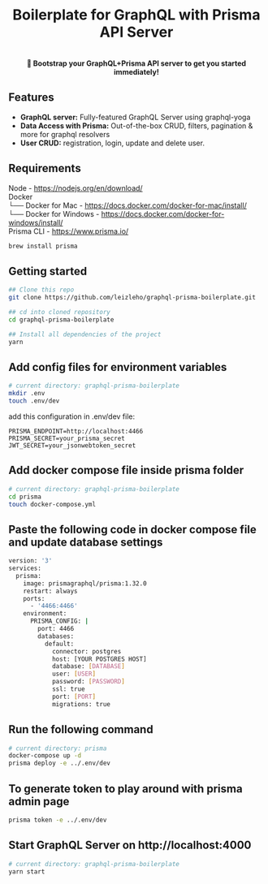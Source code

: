 <h1 align="center"><strong>Boilerplate for GraphQL with Prisma API Server</strong></h1>
<br />

<div align="center"><strong>🚀 Bootstrap your GraphQL+Prisma API server to get you started immediately!</strong></div>

## Features
- **GraphQL server:** Fully-featured GraphQL Server using graphql-yoga
- **Data Access with Prisma:** Out-of-the-box CRUD, filters, pagination & more for graphql resolvers
- **User CRUD:** registration, login, update and delete user.

## Requirements
Node - https://nodejs.org/en/download/ <br/>
Docker<br/>
 └── Docker for Mac - https://docs.docker.com/docker-for-mac/install/ <br/>
 └── Docker for Windows - https://docs.docker.com/docker-for-windows/install/ <br/>
Prisma CLI - https://www.prisma.io/
```sh
brew install prisma
```

## Getting started
```sh
## Clone this repo
git clone https://github.com/leizleho/graphql-prisma-boilerplate.git

## cd into cloned repository
cd graphql-prisma-boilerplate

## Install all dependencies of the project
yarn
```

## Add config files for environment variables
```sh
# current directory: graphql-prisma-boilerplate
mkdir .env
touch .env/dev
```
add this configuration in .env/dev file:
```
PRISMA_ENDPOINT=http://localhost:4466
PRISMA_SECRET=your_prisma_secret
JWT_SECRET=your_jsonwebtoken_secret
```

## Add docker compose file inside prisma folder
```sh
# current directory: graphql-prisma-boilerplate
cd prisma
touch docker-compose.yml
```

## Paste the following code in docker compose file and update database settings
```sh
version: '3'
services:
  prisma:
    image: prismagraphql/prisma:1.32.0
    restart: always
    ports:
      - '4466:4466'
    environment:
      PRISMA_CONFIG: |
        port: 4466
        databases:
          default:
            connector: postgres
            host: [YOUR POSTGRES HOST]
            database: [DATABASE]
            user: [USER]
            password: [PASSWORD]
            ssl: true
            port: [PORT]
            migrations: true
```

## Run the following command
```sh
# current directory: prisma
docker-compose up -d
prisma deploy -e ../.env/dev
```

## To generate token to play around with prisma admin page
```sh
prisma token -e ../.env/dev
```

## Start GraphQL Server on http://localhost:4000
```sh
# current directory: graphql-prisma-boilerplate
yarn start
```

